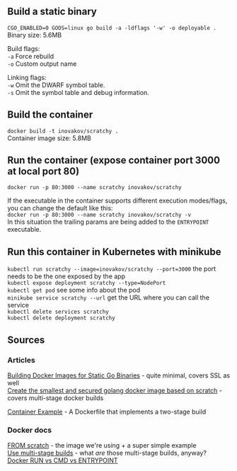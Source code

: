 
## Build a static binary
`CGO_ENABLED=0 GOOS=linux go build -a -ldflags '-w' -o deployable .`    
Binary size: 5.6MB

Build flags:  
`-a` Force rebuild  
`-o` Custom output name  

Linking flags:  
`-w` Omit the DWARF symbol table.  
`-s` Omit the symbol table and debug information.    

## Build the container
`docker build -t inovakov/scratchy .`  
Container image size: 5.8MB

## Run the container (expose container port 3000 at local port 80)
`docker run -p 80:3000 --name scratchy inovakov/scratchy`

If the executable in the container supports different execution modes/flags, you can change the default like this:  
`docker run -p 80:3000 --name scratchy inovakov/scratchy -v`  
In this situation the trailing params are being added to the `ENTRYPOINT` executable.

## Run this container in Kubernetes with minikube
`kubectl run scratchy --image=inovakov/scratchy --port=3000` the port needs to be the one exposed by the app  
`kubectl expose deployment scratchy --type=NodePort`  
`kubectl get pod` see some info about the pod  
`minikube service scratchy --url` get the URL where you can call the service  
`kubectl delete services scratchy`  
`kubectl delete deployment scratchy`  

## Sources
### Articles
[Building Docker Images for Static Go Binaries](https://medium.com/@kelseyhightower/optimizing-docker-images-for-static-binaries-b5696e26eb07) - quite minimal, covers SSL as well  
[Create the smallest and secured golang docker image based on scratch](https://medium.com/@chemidy/create-the-smallest-and-secured-golang-docker-image-based-on-scratch-4752223b7324) - covers multi-stage docker builds

[Container Example](https://gist.github.com/PurpleBooth/ec81bad0a7b56ac767e0da09840f835a) - A Dockerfile that implements a two-stage build

### Docker docs
[FROM scratch](https://hub.docker.com/_/scratch/) - the image we're using + a super simple example  
[Use multi-stage builds](https://docs.docker.com/develop/develop-images/multistage-build/) - what *are* those multi-stage builds, anyway?  
[Docker RUN vs CMD vs ENTRYPOINT](http://goinbigdata.com/docker-run-vs-cmd-vs-entrypoint/)  
